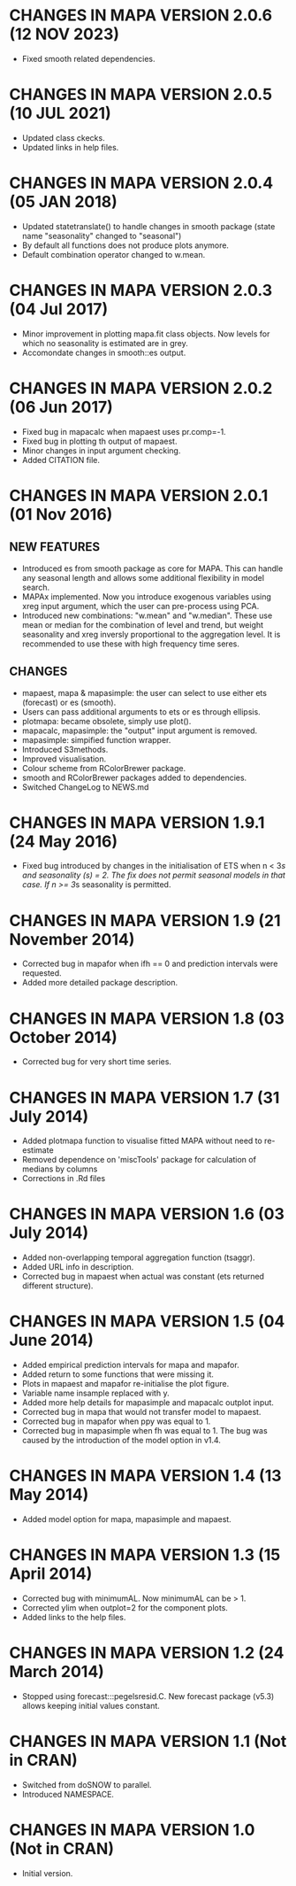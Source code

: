 # CHANGES IN MAPA VERSION 2.0.6 (12 NOV 2023)
- Fixed smooth related dependencies.

# CHANGES IN MAPA VERSION 2.0.5 (10 JUL 2021)
- Updated class ckecks.
- Updated links in help files.

# CHANGES IN MAPA VERSION 2.0.4 (05 JAN 2018)
- Updated statetranslate() to handle changes in smooth package (state name "seasonality" changed to "seasonal")
- By default all functions does not produce plots anymore.
- Default combination operator changed to w.mean.

# CHANGES IN MAPA VERSION 2.0.3 (04 Jul 2017)
- Minor improvement in plotting mapa.fit class objects. Now levels for which no seasonality is estimated are in grey.
- Accomondate changes in smooth::es output.

# CHANGES IN MAPA VERSION 2.0.2 (06 Jun 2017)
- Fixed bug in mapacalc when mapaest uses pr.comp=-1.
- Fixed bug in plotting th output of mapaest.
- Minor changes in input argument checking. 
- Added CITATION file.

# CHANGES IN MAPA VERSION 2.0.1 (01 Nov 2016)

## NEW FEATURES

- Introduced es from smooth package as core for MAPA. This can handle any seasonal length and allows some additional flexibility in model search.
- MAPAx implemented. Now you introduce exogenous variables using xreg input argument, which the user can pre-process using PCA.
- Introduced new combinations: "w.mean" and "w.median". These use mean or median for the combination of level and trend, but weight seasonality and xreg inversly proportional to the aggregation level. It is recommended to use these with high frequency time seres. 

## CHANGES

- mapaest, mapa & mapasimple: the user can select to use either ets (forecast) or es (smooth).
- Users can pass additional arguments to ets or es through ellipsis.
- plotmapa: became obsolete, simply use plot().
- mapacalc, mapasimple: the "output" input argument is removed.
- mapasimple: simpified function wrapper.
- Introduced S3methods.
- Improved visualisation. 
- Colour scheme from RColorBrewer package.
- smooth and RColorBrewer packages added to dependencies. 
- Switched ChangeLog to NEWS.md

# CHANGES IN MAPA VERSION 1.9.1 (24 May 2016)
- Fixed bug introduced by changes in the initialisation of ETS when n < 3*s and seasonality (s) = 2. The fix does not permit seasonal models in that case. If n >= 3*s seasonality is permitted. 

# CHANGES IN MAPA VERSION 1.9 (21 November 2014)
- Corrected bug in mapafor when ifh == 0 and prediction intervals were requested.
- Added more detailed package description.

# CHANGES IN MAPA VERSION 1.8 (03 October 2014)
- Corrected bug for very short time series.

# CHANGES IN MAPA VERSION 1.7 (31 July 2014)
- Added plotmapa function to visualise fitted MAPA without need to re-estimate
- Removed dependence on 'miscTools' package for calculation of medians by columns
- Corrections in .Rd files

# CHANGES IN MAPA VERSION 1.6 (03 July 2014)
- Added non-overlapping temporal aggregation function (tsaggr).
- Added URL info in description.
- Corrected bug in mapaest when actual was constant (ets returned different structure).

# CHANGES IN MAPA VERSION 1.5 (04 June 2014)
- Added empirical prediction intervals for mapa and mapafor.
- Added return to some functions that were missing it.
- Plots in mapaest and mapafor re-initialise the plot figure.
- Variable name insample replaced with y.
- Added more help details for mapasimple and mapacalc outplot input.
- Corrected bug in mapa that would not transfer model to mapaest.
- Corrected bug in mapafor when ppy was equal to 1.
- Corrected bug in mapasimple when fh was equal to 1. The bug was caused by the introduction of the model option in v1.4. 

# CHANGES IN MAPA VERSION 1.4 (13 May 2014)
- Added model option for mapa, mapasimple and mapaest.

# CHANGES IN MAPA VERSION 1.3 (15 April 2014)
- Corrected bug with minimumAL. Now minimumAL can be > 1.
- Corrected ylim when outplot=2 for the component plots.
- Added links to the help files. 

# CHANGES IN MAPA VERSION 1.2 (24 March 2014)	
- Stopped using forecast:::pegelsresid.C. New forecast package (v5.3) allows keeping initial values constant.

# CHANGES IN MAPA VERSION 1.1 (Not in CRAN)
- Switched from doSNOW to parallel.
- Introduced NAMESPACE.

# CHANGES IN MAPA VERSION 1.0 (Not in CRAN)
- Initial version.
